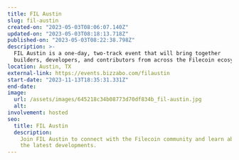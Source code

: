 ```yaml
---
title: FIL Austin
slug: fil-austin
created-on: "2023-05-03T08:06:07.140Z"
updated-on: "2023-05-03T08:18:13.718Z"
published-on: "2023-05-03T08:22:38.798Z"
description: >-
  FIL Austin is a one-day, two-track event that will bring together
  builders, developers, and contributors from across the Filecoin ecosystem!
location: Austin, TX
external-link: https://events.bizzabo.com/filaustin
start-date: "2023-11-13T18:35:31.331Z"
end-date:
image:
  url: /assets/images/645218c34b08773d70df834b_fil-austin.jpg
  alt:
involvement: hosted
seo:
  title: FIL Austin
  description:
    Join FIL Austin to connect with the Filecoin community and learn about
    the latest developments.
---
```

